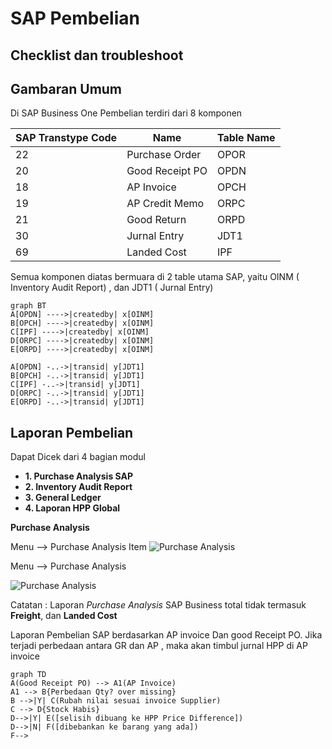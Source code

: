 # SAP Pembelian  
## Checklist dan troubleshoot


## Gambaran Umum

Di SAP Business One Pembelian terdiri dari 8 komponen

|SAP Transtype Code | Name |Table Name |
| ------ | ------| ------|
| 22 | Purchase Order|OPOR|
| 20 | Good Receipt PO|OPDN|
| 18 | AP Invoice|OPCH|
| 19 | AP Credit Memo|ORPC|
| 21 | Good Return|ORPD|
| 30 | Jurnal Entry|JDT1|
| 69 | Landed Cost|IPF|

Semua komponen diatas bermuara di 2 table utama SAP, yaitu OINM ( Inventory Audit Report) , dan JDT1 ( Jurnal Entry)

```mermaid
graph BT
A[OPDN] ---->|createdby| x[OINM]
B[OPCH] ---->|createdby| x[OINM]
C[IPF] ---->|createdby| x[OINM]
D[ORPC] ---->|createdby| x[OINM]
E[ORPD] ---->|createdby| x[OINM]

A[OPDN] -..->|transid| y[JDT1]
B[OPCH] -..->|transid| y[JDT1]
C[IPF] -..->|transid| y[JDT1]
D[ORPC] -..->|transid| y[JDT1]
E[ORPD] -..->|transid| y[JDT1]

```

## Laporan Pembelian 

Dapat Dicek dari 4 bagian modul
* **1. Purchase Analysis SAP**
* **2. Inventory Audit Report**
* **3. General Ledger**
* **4. Laporan HPP Global**


**Purchase Analysis**

Menu --> Purchase Analysis Item
![Purchase Analysis](https://www.dropbox.com/s/tznp53s7e1n1p5i/PURCHASE%20DATA%20ITEM.png?dl=1)

Menu --> Purchase Analysis  

![Purchase Analysis](https://www.dropbox.com/s/hpcspadwpnxcavv/PURCHASE%20DATA.png?dl=1)


Catatan :
Laporan *Purchase Analysis* SAP Business total tidak termasuk **Freight**, dan **Landed Cost**

Laporan Pembelian SAP berdasarkan AP invoice Dan good Receipt PO. Jika terjadi perbedaan antara GR dan AP , maka akan timbul jurnal HPP di AP invoice

```mermaid
graph TD
A(Good Receipt PO) --> A1(AP Invoice)
A1 --> B{Perbedaan Qty? over missing}
B -->|Y| C(Rubah nilai sesuai invoice Supplier)
C --> D{Stock Habis}
D-->|Y| E([selisih dibuang ke HPP Price Difference])
D-->|N| F([dibebankan ke barang yang ada])
F--> 


```


<!--stackedit_data:
eyJoaXN0b3J5IjpbMTA4MzQ3MDE0MywtNTkxNTc5MjgzLC0xNT
g1NjQyNDQ1LDQ3NDk5NDY2NCwtMjU3NzcwOTQ4LDEyMTc4OTEy
MywyMDkzNjY5ODE5LC03MjEyMTU2MTEsLTQwNTk0MDc4OCwtMT
A4NTE1MTYzMSwtMTY5MjA4NTUzM119
-->